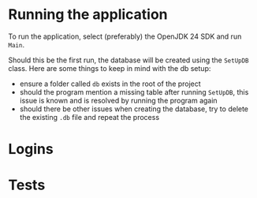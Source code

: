 Running the application
=======================

To run the application, select (preferably) the OpenJDK 24 SDK and run `Main`.

Should this be the first run, the database will be created using the `SetUpDB` class.
Here are some things to keep in mind with the db setup:

* ensure a folder called `db` exists in the root of the project
* should the program mention a missing table after running `SetUpDB`, this issue is known and is resolved by running the program again
* should there be other issues when creating the database, try to delete the existing `.db` file and repeat the process

# Logins

# Tests